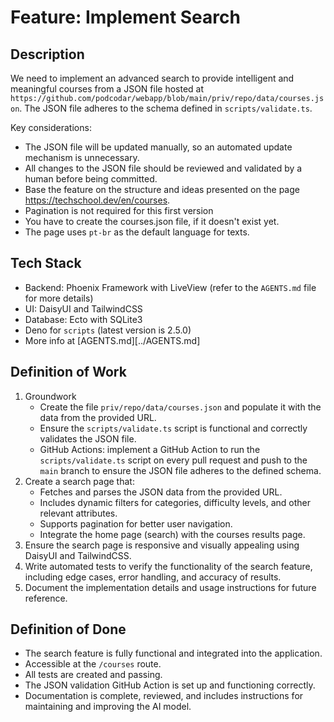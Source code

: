 # Feature: Implement Search 

## Description

We need to implement an advanced search to provide intelligent and meaningful courses from a JSON file hosted at `https://github.com/podcodar/webapp/blob/main/priv/repo/data/courses.json`. The JSON file adheres to the schema defined in `scripts/validate.ts`.

Key considerations:
- The JSON file will be updated manually, so an automated update mechanism is unnecessary.
- All changes to the JSON file should be reviewed and validated by a human before being committed.
- Base the feature on the structure and ideas presented on the page https://techschool.dev/en/courses.
- Pagination is not required for this first version
- You have to create the courses.json file, if it doesn't exist yet.
- The page uses `pt-br` as the default language for texts.

## Tech Stack

- Backend: Phoenix Framework with LiveView (refer to the `AGENTS.md` file for more details)
- UI: DaisyUI and TailwindCSS
- Database: Ecto with SQLite3
- Deno for `scripts` (latest version is 2.5.0)
- More info at [AGENTS.md][../AGENTS.md]

## Definition of Work

1. Groundwork
    - Create the file `priv/repo/data/courses.json` and populate it with the data from the provided URL.
    - Ensure the `scripts/validate.ts` script is functional and correctly validates the JSON file.
    - GitHub Actions: implement a GitHub Action to run the `scripts/validate.ts` script on every pull request and push to the `main` branch to ensure the JSON file adheres to the defined schema.
2. Create a search page that:
   - Fetches and parses the JSON data from the provided URL.
   - Includes dynamic filters for categories, difficulty levels, and other relevant attributes.
   - Supports pagination for better user navigation.
   - Integrate the home page (search) with the courses results page.
3. Ensure the search page is responsive and visually appealing using DaisyUI and TailwindCSS.
5. Write automated tests to verify the functionality of the search feature, including edge cases, error handling, and accuracy of results.
6. Document the implementation details and usage instructions for future reference.

## Definition of Done

- The search feature is fully functional and integrated into the application.
- Accessible at the `/courses` route.
- All tests are created and passing.
- The JSON validation GitHub Action is set up and functioning correctly.
- Documentation is complete, reviewed, and includes instructions for maintaining and improving the AI model.


